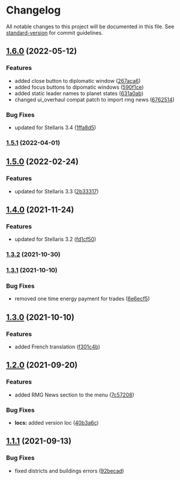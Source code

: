 # Changelog

All notable changes to this project will be documented in this file. See [standard-version](https://github.com/conventional-changelog/standard-version) for commit guidelines.

## [1.6.0](https://github.com/The24thDS/planet_states/compare/v1.5.1...v1.6.0) (2022-05-12)


### Features

* added close button to diplomatic window ([267aca6](https://github.com/The24thDS/planet_states/commit/267aca6027d15320d31cb8b5cb903c7e73fbdc1b))
* added focus buttons to dipomatic windows ([590f1ce](https://github.com/The24thDS/planet_states/commit/590f1ce27255ca4f220647ec2f53f4a3f373c74e))
* added static leader names to planet states ([631a0ab](https://github.com/The24thDS/planet_states/commit/631a0ab85256422d39581a1cc0b639719181754f))
* changed ui_overhaul compat patch to import rmg news ([6762514](https://github.com/The24thDS/planet_states/commit/67625148b2b2ee63ddeac0cd531a96bf4094fe66))


### Bug Fixes

* updated for Stellaris 3.4 ([1ffa8d5](https://github.com/The24thDS/planet_states/commit/1ffa8d55d12fa3a25941f254e291169ff51e8c3a))

### [1.5.1](https://github.com/The24thDS/planet_states/compare/v1.5.0...v1.5.1) (2022-04-01)

## [1.5.0](https://github.com/The24thDS/planet_states/compare/v1.4.0...v1.5.0) (2022-02-24)


### Features

* updated for Stellaris 3.3 ([2b33317](https://github.com/The24thDS/planet_states/commit/2b3331755be8dcf262d49514187cdcfd4a520896))

## [1.4.0](https://github.com/The24thDS/planet_states/compare/v1.3.2...v1.4.0) (2021-11-24)


### Features

* updated for Stellaris 3.2 ([fd1cf50](https://github.com/The24thDS/planet_states/commit/fd1cf507035ea12067d101b5aa0dc4bc88bd9391))

### [1.3.2](https://github.com/The24thDS/planet_states/compare/v1.3.1...v1.3.2) (2021-10-30)

### [1.3.1](https://github.com/The24thDS/planet_states/compare/v1.3.0...v1.3.1) (2021-10-10)


### Bug Fixes

* removed one time energy payment for trades ([6e6ecf5](https://github.com/The24thDS/planet_states/commit/6e6ecf5221d1e04fa6bcd972308ca88b1404473e))

## [1.3.0](https://github.com/The24thDS/planet_states/compare/v1.2.0...v1.3.0) (2021-10-10)


### Features

* added French translation ([f301c4b](https://github.com/The24thDS/planet_states/commit/f301c4b66dc666df63ab8e2b19e7567059b71462))

## [1.2.0](https://github.com/The24thDS/planet_states/compare/v1.1.1...v1.2.0) (2021-09-20)


### Features

* added RMG News section to the menu ([7c57208](https://github.com/The24thDS/planet_states/commit/7c572086166f49b0bb27e98b7a39f91882e452f7))


### Bug Fixes

* **locs:** added version loc ([40b3a6c](https://github.com/The24thDS/planet_states/commit/40b3a6cf5ce77c0105019a756dba595b8e43b3c8))

## [1.1.1](https://github.com/The24thDS/planet_states/compare/v1.0.0...v1.1.1) (2021-09-13)

### Bug Fixes

- fixed districts and buildings errors ([92becad](https://github.com/The24thDS/planet_states/commit/92becad95b766df5cc8449c18a5058e6bb4c6ab0))
